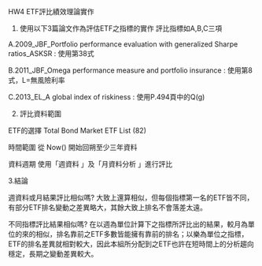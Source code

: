 HW4 ETF評比績效理論實作


1. 使用以下3篇論文作為評估ETF之指標的實作
評比指標如A,B,C三項

A.2009_JBF_Portfolio performance evaluation with generalized Sharpe ratios_ASKSR : 使用第38式

B.2011_JBF_Omega performance measure and portfolio insurance : 使用第8式，L=無風險利率

C.2013_EL_A global index of riskiness : 使用P.494頁中的Q(g)


2. 評比資料範圍

ETF的選擇
Total Bond Market ETF List (82)

時間範圍
從 Now() 開始回朔至少三年資料

資料週期
使用「週資料 」及「月資料分析 」進行評比


3.結論

週資料或月結果評比相似嗎?
大致上還算相似，但每個指標第一名的ETF皆不同，有部分ETF排名變動之差異略大，其餘大致上排名不會落差太遠。

不同指標評比結果相似嗎?
在以週為單位計算下之指標所評比出的結果，較月為單位的來的相似，排名靠前之ETF多數皆能擁有靠前的排名；以樂為單位之指標，ETF的排名差異就相對較大，因此本組所分配到之ETF也許在短時間上的分析趨向穩定，長期之變動差異較大。
